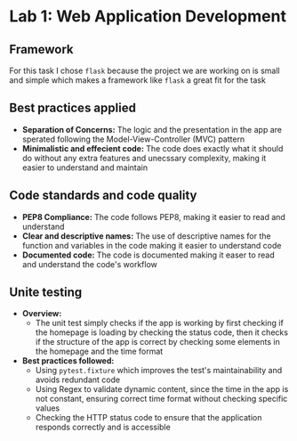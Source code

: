 # Lab 1: Web Application Development

## Framework
For this task I chose `flask` because the project we are working on is small and simple which makes a framework like `flask` a great fit for the task

## Best practices applied
- **Separation of Concerns:** The logic and the presentation in the app are sperated following the Model-View-Controller (MVC) pattern
- **Minimalistic and effecient code:** The code does exactly what it should do without any extra features and unecssary complexity, making it easier to understand and maintain

## Code standards and code quality
- **PEP8 Compliance:** The code follows PEP8, making it easier to read and understand
- **Clear and descriptive names:** The use of descriptive names for the function and variables in the code making it easier to understand code
- **Documented code:** The code is documented making it easer to read and understand the code's workflow

## Unite testing
- **Overview:**
    - The unit test simply checks if the app is working by first checking if the homepage is loading by checking the status code, then it checks if the structure of the app is correct by checking some elements in the homepage and the time format
- **Best practices followed:**
    - Using `pytest.fixture` which improves the test's maintainability and avoids redundant code
    - Using Regex to validate dynamic content, since the time in the app is not constant, ensuring correct time format without checking specific values
    - Checking the HTTP status code to ensure that the application responds correctly and is accessible